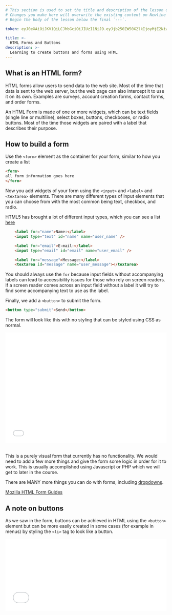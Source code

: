 ```yaml
---
# This section is used to set the title and description of the lesson on Newline. Do not edit `token`.
# Changes you make here will overwrite the existing content on Newline when synced via Github.
# Begin the body of the lesson below the final `---`.

token: eyJ0eXAiOiJKV1QiLCJhbGciOiJIUzI1NiJ9.eyJjb250ZW50X2lkIjoyMjE2NiwiY29udGVudF90eXBlIjoiTGVzc29uIn0.6UFhVEMwlOK-F9u-ndF12VoGgoA0rHjRSUrwGBZIkpo

title: >-
  HTML Forms and Buttons
description: >-
  Learning to create buttons and forms using HTML
---
```

## What is an HTML form?
HTML forms allow users to send data to the web site. Most of the time that data is sent to the web server, but the web page can also intercept it to use it on its own. Examples are surveys, account creation forms, contact forms, and order forms. 

An HTML Form is made of one or more widgets, which can be text fields (single line or multiline), select boxes, buttons, checkboxes, or radio buttons. Most of the time those widgets are paired with a label that describes their purpose.

## How to build a form
Use the `<form>` element as the container for your form, similar to how you create a list
```html
<form>
all form information goes here
</form>
```

Now you add widgets of your form using the `<input>` and `<label>` and `<textarea>` elements. There are many different types of input elements that you can choose from with the most common being text, checkbox, and radio.

HTML5 has brought a lot of different input types, which you can see a list [here](http://cdn.sixrevisions.com/demos/0345-new_html5_form_input_types/new-html5-form-input-types.html?)
 
```html
    <label for="name">Name:</label>
    <input type="text" id="name" name="user_name" />

    <label for="email">E-mail:</label>
    <input type="email" id="email" name="user_email" />

    <label for="message">Message:</label>
    <textarea id="message" name="user_message"></textarea>
```

You should always use the `for` because input fields without accompanying labels can lead to accessibility issues for those who rely on screen readers. If a screen reader comes across an input field without a label it will try to find some accompanying text to use as the label.

Finally, we add a `<button>` to submit the form.
```html
<button type="submit">Send</button>
```

The form will look like this with no styling that can be styled using CSS as normal.  
<iframe height='346' scrolling='no' src='//codepen.io/lexinamer/embed/yajKgN/?height=346&theme-id=0&default-tab=html,result&embed-version=2' frameborder='no' allowtransparency='true' allowfullscreen='true' style='width: 100%;'>See the Pen <a href='http://codepen.io/lexinamer/pen/yajKgN/'>Form Example</a> by Lexi Namer (<a href='http://codepen.io/lexinamer'>@lexinamer</a>) on <a href='http://codepen.io'>CodePen</a>.
</iframe>

<br>This is a purely visual form that currently has no functionality. We would need to add a few more things and give the form some logic in order for it to work. This is usually accomplished using Javascript or PHP which we will get to later in the course. 

There are MANY more things you can do with forms, including [dropdowns](https://developer.mozilla.org/en-US/docs/Web/HTML/Element/select). 

[Mozilla HTML Form Guides](https://developer.mozilla.org/en-US/docs/Web/Guide/HTML/Forms)
<br>

## A note on buttons
As we saw in the form, buttons can be achieved in HTML using the `<button>` element but can be more easily created in some cases (for example in menus) by styling the `<li>` tag to look like a button.

<iframe height='226' scrolling='no' src='//codepen.io/lexinamer/embed/ORkvzq/?height=226&theme-id=0&default-tab=html,result&embed-version=2' frameborder='no' allowtransparency='true' allowfullscreen='true' style='width: 100%;'>See the Pen <a href='http://codepen.io/lexinamer/pen/ORkvzq/'>Simple Buttons</a> by Lexi Namer (<a href='http://codepen.io/lexinamer'>@lexinamer</a>) on <a href='http://codepen.io'>CodePen</a>.
</iframe> 
